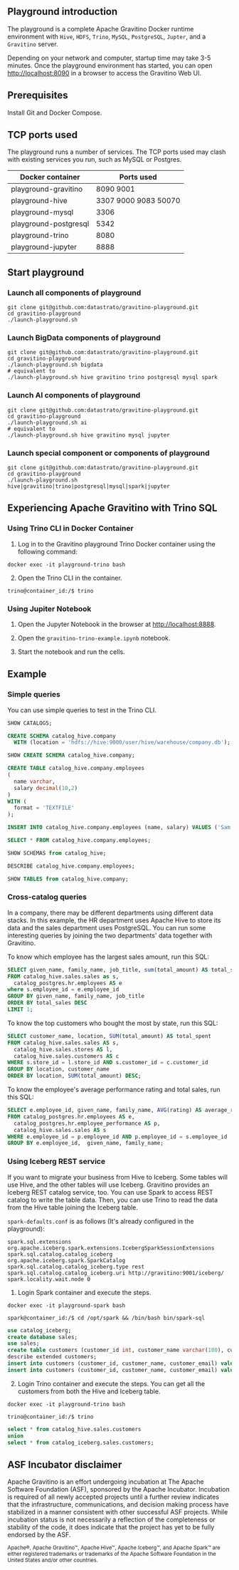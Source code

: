 <!--
  Copyright 2023 Datastrato Pvt Ltd.
  This software is licensed under the Apache License version 2.
-->

## Playground introduction

The playground is a complete Apache Gravitino Docker runtime environment with `Hive`, `HDFS`, `Trino`, `MySQL`, `PostgreSQL`, `Jupter`, and a `Gravitino` server.

Depending on your network and computer, startup time may take 3-5 minutes. Once the playground environment has started, you can open [http://localhost:8090](http://localhost:8090) in a browser to access the Gravitino Web UI.

## Prerequisites

Install Git and Docker Compose.

## TCP ports used

The playground runs a number of services. The TCP ports used may clash with existing services you run, such as MySQL or Postgres.

| Docker container      | Ports used           |
|-----------------------|----------------------|
| playground-gravitino  | 8090 9001            |
| playground-hive       | 3307 9000 9083 50070 |
| playground-mysql      | 3306                 |
| playground-postgresql | 5342                 |
| playground-trino      | 8080                 |
| playground-jupyter    | 8888                 |

## Start playground

### Launch all components of playground
```shell
git clone git@github.com:datastrato/gravitino-playground.git
cd gravitino-playground
./launch-playground.sh
```

### Launch BigData components of playground
```shell
git clone git@github.com:datastrato/gravitino-playground.git
cd gravitino-playground
./launch-playground.sh bigdata
# equivalent to
./launch-playground.sh hive gravitino trino postgresql mysql spark
```

### Launch AI components of playground
```shell
git clone git@github.com:datastrato/gravitino-playground.git
cd gravitino-playground
./launch-playground.sh ai
# equivalent to
./launch-playground.sh hive gravitino mysql jupyter
```

### Launch special component or components of playground
```shell
git clone git@github.com:datastrato/gravitino-playground.git
cd gravitino-playground
./launch-playground.sh hive|gravitino|trino|postgresql|mysql|spark|jupyter
```

## Experiencing Apache Gravitino with Trino SQL

### Using Trino CLI in Docker Container

1. Log in to the Gravitino playground Trino Docker container using the following command:

```shell
docker exec -it playground-trino bash
````

2. Open the Trino CLI in the container.

```shell
trino@container_id:/$ trino
```

### Using Jupiter Notebook

1. Open the Jupyter Notebook in the browser at [http://localhost:8888](http://localhost:8888).

2. Open the `gravitino-trino-example.ipynb` notebook.

3. Start the notebook and run the cells.

## Example

### Simple queries

You can use simple queries to test in the Trino CLI.

```SQL
SHOW CATALOGS;

CREATE SCHEMA catalog_hive.company
  WITH (location = 'hdfs://hive:9000/user/hive/warehouse/company.db');

SHOW CREATE SCHEMA catalog_hive.company;

CREATE TABLE catalog_hive.company.employees
(
  name varchar,
  salary decimal(10,2)
)
WITH (
  format = 'TEXTFILE'
);

INSERT INTO catalog_hive.company.employees (name, salary) VALUES ('Sam Evans', 55000);

SELECT * FROM catalog_hive.company.employees;

SHOW SCHEMAS from catalog_hive;

DESCRIBE catalog_hive.company.employees;

SHOW TABLES from catalog_hive.company;
```

### Cross-catalog queries

In a company, there may be different departments using different data stacks. In this example, the HR department uses Apache Hive to store its data and the sales department uses PostgreSQL. You can run some interesting queries by joining the two departments' data together with Gravitino.

To know which employee has the largest sales amount, run this SQL:

```SQL
SELECT given_name, family_name, job_title, sum(total_amount) AS total_sales
FROM catalog_hive.sales.sales as s,
  catalog_postgres.hr.employees AS e
where s.employee_id = e.employee_id
GROUP BY given_name, family_name, job_title
ORDER BY total_sales DESC
LIMIT 1;
```

To know the top customers who bought the most by state, run this SQL:

```SQL
SELECT customer_name, location, SUM(total_amount) AS total_spent
FROM catalog_hive.sales.sales AS s,
  catalog_hive.sales.stores AS l,
  catalog_hive.sales.customers AS c
WHERE s.store_id = l.store_id AND s.customer_id = c.customer_id
GROUP BY location, customer_name
ORDER BY location, SUM(total_amount) DESC;
```

To know the employee's average performance rating and total sales, run this SQL:

```SQL
SELECT e.employee_id, given_name, family_name, AVG(rating) AS average_rating, SUM(total_amount) AS total_sales
FROM catalog_postgres.hr.employees AS e,
  catalog_postgres.hr.employee_performance AS p,
  catalog_hive.sales.sales AS s
WHERE e.employee_id = p.employee_id AND p.employee_id = s.employee_id
GROUP BY e.employee_id,  given_name, family_name;
```

### Using Iceberg REST service

If you want to migrate your business from Hive to Iceberg. Some tables will use Hive, and the other tables will use Iceberg.
Gravitino provides an Iceberg REST catalog service, too. You can use Spark to access REST catalog to write the table data.
Then, you can use Trino to read the data from the Hive table joining the Iceberg table.

`spark-defaults.conf` is as follows (It's already configured in the playground):

```text
spark.sql.extensions org.apache.iceberg.spark.extensions.IcebergSparkSessionExtensions
spark.sql.catalog.catalog_iceberg org.apache.iceberg.spark.SparkCatalog
spark.sql.catalog.catalog_iceberg.type rest
spark.sql.catalog.catalog_iceberg.uri http://gravitino:9001/iceberg/
spark.locality.wait.node 0
```

1. Login Spark container and execute the steps.

```shell
docker exec -it playground-spark bash
```

```shell
spark@container_id:/$ cd /opt/spark && /bin/bash bin/spark-sql 
```

```SQL
use catalog_iceberg;
create database sales;
use sales;
create table customers (customer_id int, customer_name varchar(100), customer_email varchar(100));
describe extended customers;    
insert into customers (customer_id, customer_name, customer_email) values (11,'Rory Brown','rory@123.com');
insert into customers (customer_id, customer_name, customer_email) values (12,'Jerry Washington','jerry@dt.com');
```

2. Login Trino container and execute the steps.
You can get all the customers from both the Hive and Iceberg table.

```shell
docker exec -it playground-trino bash
```

```shell
trino@container_id:/$ trino  
```

```SQL
select * from catalog_hive.sales.customers
union
select * from catalog_iceberg.sales.customers;
```

## ASF Incubator disclaimer

Apache Gravitino is an effort undergoing incubation at The Apache Software Foundation (ASF), sponsored by the Apache Incubator. Incubation is required of all newly accepted projects until a further review indicates that the infrastructure, communications, and decision making process have stabilized in a manner consistent with other successful ASF projects. While incubation status is not necessarily a reflection of the completeness or stability of the code, it does indicate that the project has yet to be fully endorsed by the ASF.

<sub>Apache®, Apache Gravitino&trade;, Apache Hive&trade;, Apache Iceberg&trade;, and Apache Spark&trade; are either registered trademarks or trademarks of the Apache Software Foundation in the United States and/or other countries.</sub>
